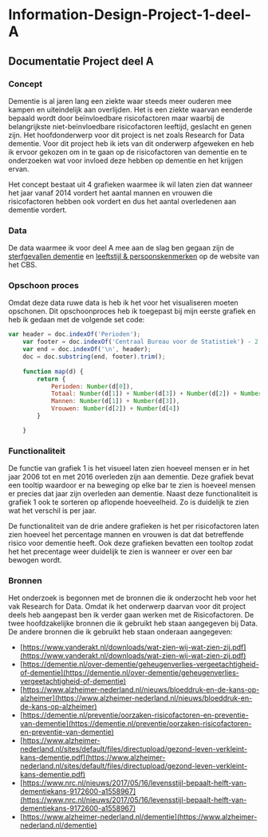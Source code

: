# Information-Design-Project-1-deel-A

## Documentatie Project deel A

### Concept
Dementie is al jaren lang een ziekte waar steeds meer ouderen mee kampen en uiteindelijk aan overlijden. Het is een ziekte waarvan eenderde bepaald wordt door beïnvloedbare risicofactoren maar waarbij de belangrijkste niet-beïnvloedbare risicofactoren leeftijd, geslacht en genen zijn. Het hoofdonderwerp voor dit project is net zoals Research for Data dementie. Voor dit project heb ik iets van dit onderwerp afgeweken en heb ik ervoor gekozen om in te gaan op de risicofactoren van dementie en te onderzoeken wat voor invloed deze hebben op dementie en het krijgen ervan. 

Het concept bestaat uit 4 grafieken waarmee ik wil laten zien dat wanneer het jaar vanaf 2014 vordert het aantal mannen en vrouwen die risicofactoren hebben ook vordert en dus het aantal overledenen aan dementie vordert.

### Data

De data waarmee ik voor deel A mee aan de slag ben gegaan zijn de [sterfgevallen dementie](http://statline.cbs.nl/Statweb/publication/?DM=SLNL&PA=7233&D1=422%2c424&D2=1-2&D3=0&D4=a&HDR=G2%2cG1&STB=G3%2cT&VW=T) en [leeftstijl & persoonskenmerken](http://statline.cbs.nl/Statweb/publication/?DM=SLNL&PA=83021ned&D1=0,3,5,15-16,19,21,26,41,47-48,59,71&D2=0-13,30-42&D3=0&D4=l&VW=T) op de website van het CBS. 

### Opschoon proces
Omdat deze data ruwe data is heb ik het voor het visualiseren moeten opschonen. Dit opschoonproces heb ik toegepast bij mijn eerste grafiek en heb ik gedaan met de volgende set code:
```js
var header = doc.indexOf('Perioden');
    var footer = doc.indexOf('Centraal Bureau voor de Statistiek') - 2;
    var end = doc.indexOf('\n', header);
    doc = doc.substring(end, footer).trim();
    
    function map(d) {
        return {
            Perioden: Number(d[0]),
            Totaal: Number(d[1]) + Number(d[3]) + Number(d[2]) + Number(d[4]),
            Mannen: Number(d[1]) + Number(d[3]),
            Vrouwen: Number(d[2]) + Number(d[4])
        }

    }
``` 

### Functionaliteit

De functie van grafiek 1 is het visueel laten zien hoeveel mensen er in het jaar 2006 tot en met 2016 overleden zijn aan dementie. Deze grafiek bevat een tooltip waardoor er na beweging op elke bar te zien is hoeveel mensen er precies dat jaar zijn overleden aan dementie. Naast deze functionaliteit is grafiek 1 ook te sorteren op aflopende hoeveelheid. Zo is duidelijk te zien wat het verschil is per jaar. 

De functionaliteit van de drie andere grafieken is het per risicofactoren laten zien hoeveel het percentage mannen en vrouwen is dat dat betreffende risico voor dementie heeft. Ook deze grafieken bevatten een tooltop zodat het het precentage weer duidelijk te zien is wanneer er over een bar bewogen wordt. 

### Bronnen
Het onderzoek is begonnen met de bronnen die ik onderzocht heb voor het vak Research for Data. Omdat ik het onderwerp daarvan voor dit project deels heb aangepast ben ik verder gaan werken met de Risicofactoren. De twee hoofdzakelijke bronnen die ik gebruikt heb staan aangegeven bij Data. De andere bronnen die ik gebruikt heb staan onderaan aangegeven:

* [https://www.vanderakt.nl/downloads/wat-zien-wij-wat-zien-zij.pdf](https://www.vanderakt.nl/downloads/wat-zien-wij-wat-zien-zij.pdf)
* [https://dementie.nl/over-dementie/geheugenverlies-vergeetachtigheid-of-dementie](https://dementie.nl/over-dementie/geheugenverlies-vergeetachtigheid-of-dementie)
* [https://www.alzheimer-nederland.nl/nieuws/bloeddruk-en-de-kans-op-alzheimer](https://www.alzheimer-nederland.nl/nieuws/bloeddruk-en-de-kans-op-alzheimer)
* [https://dementie.nl/preventie/oorzaken-risicofactoren-en-preventie-van-dementie](https://dementie.nl/preventie/oorzaken-risicofactoren-en-preventie-van-dementie)
* [https://www.alzheimer-nederland.nl/sites/default/files/directupload/gezond-leven-verkleint-kans-dementie.pdf](https://www.alzheimer-nederland.nl/sites/default/files/directupload/gezond-leven-verkleint-kans-dementie.pdf)
* [https://www.nrc.nl/nieuws/2017/05/16/levensstijl-bepaalt-helft-van-dementiekans-9172600-a1558967](https://www.nrc.nl/nieuws/2017/05/16/levensstijl-bepaalt-helft-van-dementiekans-9172600-a1558967)
* [https://www.alzheimer-nederland.nl/dementie](https://www.alzheimer-nederland.nl/dementie)
